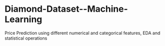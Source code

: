 # Diamond-Dataset--Machine-Learning

Price Prediction using different numerical and categorical features, EDA and statistical operations
